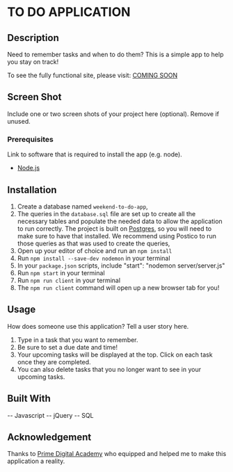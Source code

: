# TO DO APPLICATION

## Description

Need to remember tasks and when to do them? This is a simple app to help you stay on track!

To see the fully functional site, please visit: [COMING SOON](www.heroku.com)

## Screen Shot

Include one or two screen shots of your project here (optional). Remove if unused.

### Prerequisites

Link to software that is required to install the app (e.g. node).

- [Node.js](https://nodejs.org/en/)

## Installation

1. Create a database named `weekend-to-do-app`,
2. The queries in the `database.sql` file are set up to create all the necessary tables and populate the needed data to allow the application to run correctly. The project is built on [Postgres](https://www.postgresql.org/download/), so you will need to make sure to have that installed. We recommend using Postico to run those queries as that was used to create the queries, 
3. Open up your editor of choice and run an `npm install`
4. Run `npm install --save-dev nodemon` in your terminal
5. In your `package.json` scripts, include "start": "nodemon server/server.js"
4. Run `npm start` in your terminal
5. Run `npm run client` in your terminal
6. The `npm run client` command will open up a new browser tab for you!

## Usage
How does someone use this application? Tell a user story here.

1. Type in a task that you want to remember.
2. Be sure to set a due date and time!
3. Your upcoming tasks will be displayed at the top. Click on each task once they are completed.
4. You can also delete tasks that you no longer want to see in your upcoming tasks.


## Built With

-- Javascript
-- jQuery
-- SQL


## Acknowledgement
Thanks to [Prime Digital Academy](www.primeacademy.io) who equipped and helped me to make this application a reality.